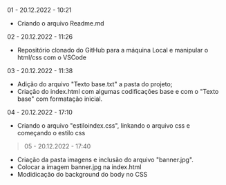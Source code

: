 01 - 20.12.2022 - 10:21
-   Criando o arquivo Readme.md

02 - 20.12.2022 - 11:26
-   Repositório clonado do GitHub para a máquina Local e manipular o html/css com o VSCode

03 - 20.12.2022 - 11:38
-   Adição do arquivo "Texto base.txt" a pasta do projeto;
-   Criação do index.html com algumas codificações base e com o "Texto base" com formatação inicial.

04 - 20.12.2022 - 17:10
-   Criando o arquivo "estiloindex.css", linkando o arquivo css e começando o estilo css

> 05 - 20.12.2022 - 17:40
-   Criação da pasta imagens e inclusão do arquivo "banner.jpg".
-   Colocar a imagem banner.jpg na index.html
-   Modidicação do background do body no CSS